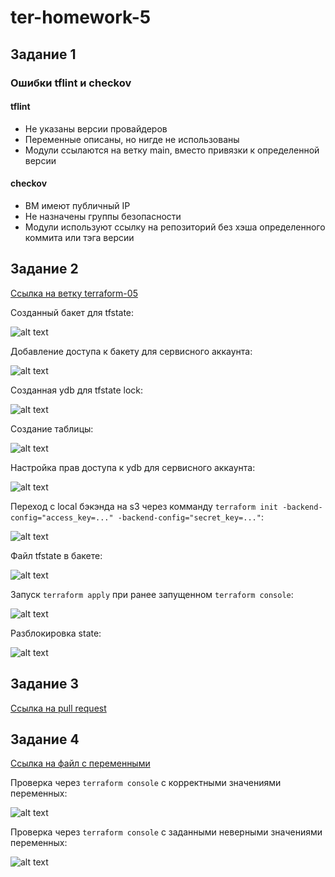 # ter-homework-5

## Задание 1

### Ошибки tflint и checkov

#### tflint

- Не указаны версии провайдеров
- Переменные описаны, но нигде не использованы
- Модули ссылаются на ветку main, вместо привязки к определенной версии

#### checkov

- ВМ имеют публичный IP
- Не назначены группы безопасности
- Модули используют ссылку на репозиторий без хэша определенного коммита или тэга версии 

## Задание 2

[Ссылка на ветку terraform-05](https://github.com/RiteHist/ter-homework-5/tree/terraform-05)

Созданный бакет для tfstate:

![alt text](https://github.com/RiteHist/ter-homework-5/blob/main/media/1.PNG?raw=true)

Добавление доступа к бакету для сервисного аккаунта:

![alt text](https://github.com/RiteHist/ter-homework-5/blob/main/media/2.PNG?raw=true)

Созданная ydb для tfstate lock:

![alt text](https://github.com/RiteHist/ter-homework-5/blob/main/media/3.PNG?raw=true)

Создание таблицы:

![alt text](https://github.com/RiteHist/ter-homework-5/blob/main/media/4.PNG?raw=true)

Настройка прав доступа к ydb для сервисного аккаунта:

![alt text](https://github.com/RiteHist/ter-homework-5/blob/main/media/5.PNG?raw=true)

Переход с local бэкэнда на s3 через комманду `terraform init -backend-config="access_key=..." -backend-config="secret_key=..."`:

![alt text](https://github.com/RiteHist/ter-homework-5/blob/main/media/6.PNG?raw=true)

Файл tfstate в бакете:

![alt text](https://github.com/RiteHist/ter-homework-5/blob/main/media/7.PNG?raw=true)

Запуск `terraform apply` при ранее запущенном `terraform console`:

![alt text](https://github.com/RiteHist/ter-homework-5/blob/main/media/8.PNG?raw=true)

Разблокировка state:

![alt text](https://github.com/RiteHist/ter-homework-5/blob/main/media/9.PNG?raw=true)

## Задание 3

[Ссылка на pull request](https://github.com/RiteHist/ter-homework-5/pull/1)

## Задание 4

[Ссылка на файл с переменными](https://github.com/RiteHist/ter-homework-5/blob/terraform-05/src/validation_vars.tf)

Проверка через `terraform console` с корректными значениями переменных:

![alt text](https://github.com/RiteHist/ter-homework-5/blob/main/media/10.PNG?raw=true)

Проверка через `terraform console` с заданными неверными значениями переменных:

![alt text](https://github.com/RiteHist/ter-homework-5/blob/main/media/11.PNG?raw=true)
